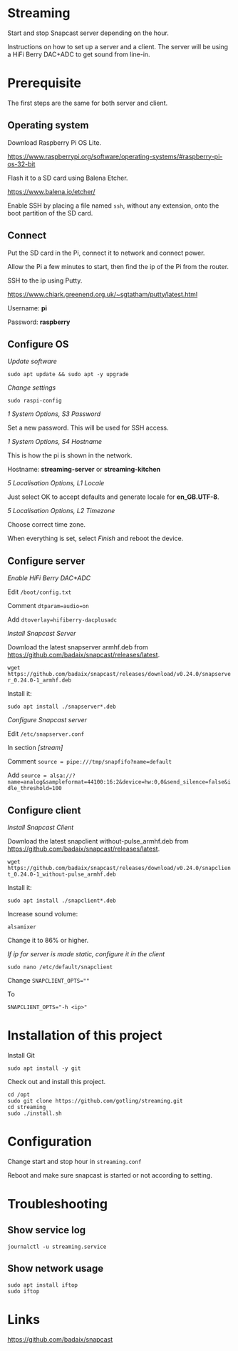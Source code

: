 # Streaming
Start and stop Snapcast server depending on the hour.

Instructions on how to set up a server and a client.
The server will be using a HiFi Berry DAC+ADC to get sound from line-in.

# Prerequisite

The first steps are the same for both server and client.

## Operating system

Download Raspberry Pi OS Lite.

https://www.raspberrypi.org/software/operating-systems/#raspberry-pi-os-32-bit

Flash it to a SD card using Balena Etcher.

https://www.balena.io/etcher/

Enable SSH by placing a file named `ssh`, without any extension, onto the boot partition of the SD card.

## Connect

Put the SD card in the Pi, connect it to network and connect power.

Allow the Pi a few minutes to start, then find the ip of the Pi from the router.

SSH to the ip using Putty.

https://www.chiark.greenend.org.uk/~sgtatham/putty/latest.html

Username: **pi**

Password: **raspberry**

## Configure OS

*Update software*

`sudo apt update && sudo apt -y upgrade`

*Change settings*

`sudo raspi-config`

*1 System Options, S3 Password*

Set a new password. This will be used for SSH access.

*1 System Options, S4 Hostname*

This is how the pi is shown in the network.

Hostname: **streaming-server** or **streaming-kitchen**

*5 Localisation Options, L1 Locale*

Just select OK to accept defaults and generate locale for **en_GB.UTF-8**.

*5 Localisation Options, L2 Timezone*

Choose correct time zone.

When everything is set, select *Finish* and reboot the device.

## Configure server

*Enable HiFi Berry DAC+ADC*

Edit `/boot/config.txt`

Comment `dtparam=audio=on`

Add `dtoverlay=hifiberry-dacplusadc`

*Install Snapcast Server*

Download the latest snapserver armhf.deb from https://github.com/badaix/snapcast/releases/latest.

`wget https://github.com/badaix/snapcast/releases/download/v0.24.0/snapserver_0.24.0-1_armhf.deb`

Install it:

`sudo apt install ./snapserver*.deb`

*Configure Snapcast server*

Edit `/etc/snapserver.conf`

In section *[stream]*

Comment `source = pipe:///tmp/snapfifo?name=default`

Add `source = alsa://?name=analog&sampleformat=44100:16:2&device=hw:0,0&send_silence=false&idle_threshold=100`

## Configure client

*Install Snapcast Client*

Download the latest snapclient without-pulse_armhf.deb from https://github.com/badaix/snapcast/releases/latest.

`wget https://github.com/badaix/snapcast/releases/download/v0.24.0/snapclient_0.24.0-1_without-pulse_armhf.deb`

Install it:

`sudo apt install ./snapclient*.deb`

Increase sound volume:

`alsamixer`

Change it to 86% or higher.

*If ip for server is made static, configure it in the client*

`sudo nano /etc/default/snapclient`

Change 
`SNAPCLIENT_OPTS=""`

To

`SNAPCLIENT_OPTS="-h <ip>"`

# Installation of this project

Install Git

`sudo apt install -y git`

Check out and install this project.

```
cd /opt
sudo git clone https://github.com/gotling/streaming.git
cd streaming
sudo ./install.sh
```

# Configuration

Change start and stop hour in `streaming.conf`

Reboot and make sure snapcast is started or not according to setting.

# Troubleshooting

## Show service log

`journalctl -u streaming.service`

## Show network usage

```
sudo apt install iftop
sudo iftop
```

# Links

https://github.com/badaix/snapcast
